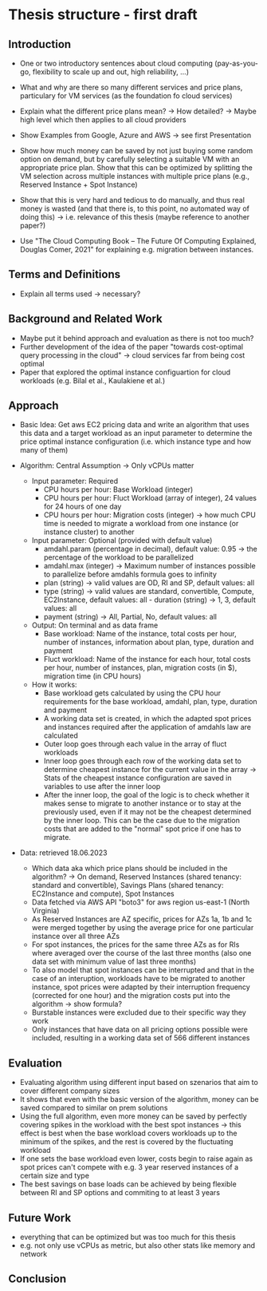 # Thesis structure - first draft

## Introduction

- One or two introductory sentences about cloud computing (pay-as-you-go, flexibility to scale up and out, high reliability, ...)
- What and why are there so many different services and price plans, particulary for VM services (as the foundation fo cloud services)
- Explain what the different price plans mean? -> How detailed? -> Maybe high level which then applies to all cloud providers
- Show Examples from Google, Azure and AWS -> see first Presentation
- Show how much money can be saved by not just buying some random option on demand, but by carefully selecting a suitable VM with an appropriate price plan. Show that this can be optimized by splitting the VM selection across multiple instances with multiple price plans (e.g., Reserved Instance + Spot Instance)
- Show that this is very hard and tedious to do manually, and thus real money is wasted (and that there is, to this point, no automated way of doing this) -> i.e. relevance of this thesis (maybe reference to another paper?)

- Use "The Cloud Computing Book – The Future Of Computing Explained, Douglas Comer, 2021" for explaining e.g. migration between instances.


## Terms and Definitions

- Explain all terms used -> necessary?


## Background and Related Work

- Maybe put it behind approach and evaluation as there is not too much?
- Further development of the idea of the paper "towards cost-optimal query processing in the cloud" -> cloud services far from being cost optimal
- Paper that explored the optimal instance configuartion for cloud workloads (e.g. Bilal et al., Kaulakiene et al.)



## Approach

- Basic Idea: Get aws EC2 pricing data and write an algorithm that uses this data and a target workload as an input parameter to determine the price optimal instance configuration (i.e. which instance type and how many of them)

- Algorithm: Central Assumption -> Only vCPUs matter
	- Input parameter: Required 
		- CPU hours per hour: Base Workload (integer)
		- CPU hours per hour: Fluct Workload (array of integer), 24 values for 24 hours of one day
		- CPU hours per hour: Migration costs (integer) -> how much CPU time is needed to migrate a workload from one instance (or instance cluster) to another
	- Input parameter: Optional (provided with default value)
		- amdahl.param  (percentage in decimal), default value: 0.95 -> the percentage of the workload to be parallelized
		- amdahl.max (integer) -> Maximum number of instances possible to parallelize before amdahls formula goes to infinity
		- plan (string) -> valid values are OD, RI and SP, default values: all
		- type (string) -> valid values are standard, convertible, Compute, EC2Instance, default values: all 
                - duration (string) -> 1, 3, default values: all
		- payment (string) ->  All, Partial, No, default values: all
	- Output: On terminal and as data frame
		- Base workload: Name of the instance, total costs per hour, number of instances, information about plan, type, duration and payment
		- Fluct workload: Name of the instance for each hour, total costs per hour, number of instances, plan, migration costs (in $), migration time (in CPU hours)	
	- How it works:
		- Base workload gets calculated by using the CPU hour requirements for the base workload, amdahl, plan, type, duration and payment
		- A working data set is created, in which the adapted spot prices and instances required after the application of amdahls law are calculated
		- Outer loop goes through each value in the array of fluct workloads
		- Inner loop goes through each row of the working data set to determine cheapest instance for the current value in the array
		-> Stats of the cheapest instance configuration are saved in variables to use after the inner loop
		- After the inner loop, the goal of the logic is to check whether it makes sense to migrate to another instance or to stay at the previously used, even if it may not be the cheapest determined by the inner loop. This can be the case due to the migration costs that are added to the "normal" spot price if one has to migrate. 

- Data: retrieved 18.06.2023
	- Which data aka which price plans should be included in the algorithm? -> On demand, Reserved Instances (shared tenancy: standard and convertible), Savings Plans (shared tenancy: EC2Instance and compute), Spot Instances 
	- Data fetched via AWS API "boto3" for aws region us-east-1 (North Virginia)
	- As Reserved Instances are AZ specific, prices for AZs 1a, 1b and 1c were merged together by using the average price for one particular instance over all three AZs 
	- For spot instances, the prices for the same three AZs as for RIs where averaged over the course of the last three months (also one data set with minimum value of last three months)
	- To also model that spot instances can be interrupted and that in the case of an interuption, workloads have to be migrated to another instance, spot prices were adapted by their interruption frequency (corrected for one hour) and the migration costs put into the algorithm -> show formula?   
	- Burstable instances were excluded due to their specific way they work 
	- Only instances that have data on all pricing options possible were included, resulting in a working data set of 566 different instances



## Evaluation

- Evaluating algorithm using different input based on szenarios that aim to cover different company sizes
- It shows that even with the basic version of the algorithm, money can be saved compared to similar on prem solutions
- Using the full algorithm, even more money can be saved by perfectly covering spikes in the workload with the best spot instances -> this effect is best when the base workload covers workloads up to the minimum of the spikes, and the rest is covered by the fluctuating workload
- If one sets the base workload even lower, costs begin to raise again as spot prices can't compete with e.g. 3 year reserved instances of a certain size and type
- The best savings on base loads can be achieved by being flexible between RI and SP options and commiting to at least 3 years



## Future Work

- everything that can be optimized but was too much for this thesis
- e.g. not only use vCPUs as metric, but also other stats like memory and network



## Conclusion





